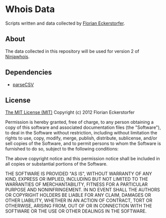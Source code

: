 Whois Data
==========

Scripts written and data collected by [Florian Eckerstorfer](http://webadventures.at).

About
-----

The data collected in this repository will be used for version 2 of [Ninjawhois](http://ninjawhois.com).

Dependencies
------------

- [parseCSV](http://code.google.com/p/parsecsv-for-php/)

License
-------

[The MIT License (MIT)](http://www.opensource.org/licenses/MIT)
Copyright (c) 2012 Florian Eckerstorfer

Permission is hereby granted, free of charge, to any person obtaining a copy of this software and associated documentation files (the "Software"), to deal in the Software without restriction, including without limitation the rights to use, copy, modify, merge, publish, distribute, sublicense, and/or sell copies of the Software, and to permit persons to whom the Software is furnished to do so, subject to the following conditions:

The above copyright notice and this permission notice shall be included in all copies or substantial portions of the Software.

THE SOFTWARE IS PROVIDED "AS IS", WITHOUT WARRANTY OF ANY KIND, EXPRESS OR IMPLIED, INCLUDING BUT NOT LIMITED TO THE WARRANTIES OF MERCHANTABILITY, FITNESS FOR A PARTICULAR PURPOSE AND NONINFRINGEMENT. IN NO EVENT SHALL THE AUTHORS OR COPYRIGHT HOLDERS BE LIABLE FOR ANY CLAIM, DAMAGES OR OTHER LIABILITY, WHETHER IN AN ACTION OF CONTRACT, TORT OR OTHERWISE, ARISING FROM, OUT OF OR IN CONNECTION WITH THE SOFTWARE OR THE USE OR OTHER DEALINGS IN THE SOFTWARE.
